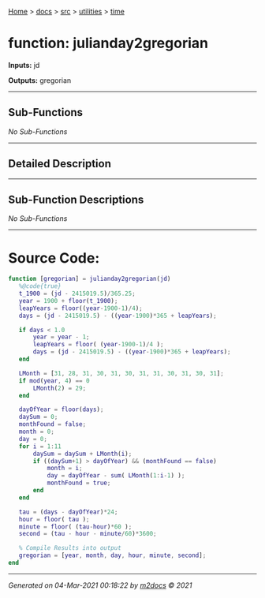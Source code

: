 [Home](../../../index.md) > [docs](../../../docs_index.md) > [src](../../src_index.md) > [utilities](../utilities_index.md) > [time](time_index.md)  


# function: julianday2gregorian



**Inputs:** jd

**Outputs:** gregorian

 ***

## Sub-Functions

*No Sub-Functions*

 ***

## Detailed Description



 ***

## Sub-Function Descriptions

*No Sub-Functions*

 
 *** 

# Source Code:

 ```matlab 
 function [gregorian] = julianday2gregorian(jd)
    %@code{true}
    t_1900 = (jd - 2415019.5)/365.25;
    year = 1900 + floor(t_1900);
    leapYears = floor((year-1900-1)/4);
    days = (jd - 2415019.5) - ((year-1900)*365 + leapYears);

    if days < 1.0
        year = year - 1;
        leapYears = floor( (year-1900-1)/4 );
        days = (jd - 2415019.5) - ((year-1900)*365 + leapYears);
    end

    LMonth = [31, 28, 31, 30, 31, 30, 31, 31, 30, 31, 30, 31];
    if mod(year, 4) == 0
        LMonth(2) = 29;
    end

    dayOfYear = floor(days);
    daySum = 0;
    monthFound = false;
    month = 0;
    day = 0;
    for i = 1:11
        daySum = daySum + LMonth(i);
        if ((daySum+1) > dayOfYear) && (monthFound == false)
            month = i;
            day = dayOfYear - sum( LMonth(1:i-1) );
            monthFound = true;
        end
    end

    tau = (days - dayOfYear)*24;
    hour = floor( tau );
    minute = floor( (tau-hour)*60 );
    second = (tau - hour - minute/60)*3600;

    % Compile Results into output
    gregorian = [year, month, day, hour, minute, second];
end 
``` 
 
***

*Generated on 04-Mar-2021 00:18:22 by [m2docs](https://github.com/crgnam-research/m2docs) © 2021*
